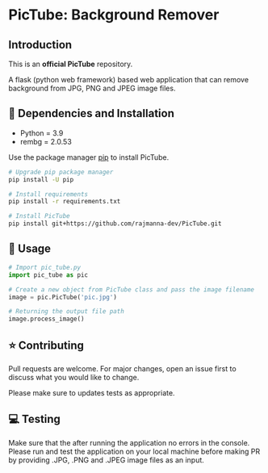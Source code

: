 # PicTube: Background Remover

## Introduction
This is an <b>official PicTube</b> repository.

A flask (python web framework) based web application 
that can remove background from JPG, PNG and JPEG image 
files.

## 🔧 Dependencies and Installation

* Python = 3.9
* rembg = 2.0.53

Use the package manager [pip](https://pip.pypa.io/en/stable/) to install PicTube.

```bash
# Upgrade pip package manager
pip install -U pip

# Install requirements
pip install -r requirements.txt

# Install PicTube
pip install git+https://github.com/rajmanna-dev/PicTube.git
```

## 🚀 Usage

```python
# Import pic_tube.py
import pic_tube as pic

# Create a new object from PicTube class and pass the image filename
image = pic.PicTube('pic.jpg')

# Returning the output file path 
image.process_image()

```

## ⭐ Contributing

Pull requests are welcome. For major changes, 
open an issue first to discuss what you would like to change.

Please make sure to updates tests as appropriate.

## 💻 Testing

Make sure that the after running the application no errors 
in the console. Please run and test the application on
your local machine before making PR by providing .JPG,
.PNG and .JPEG image files as an input.
